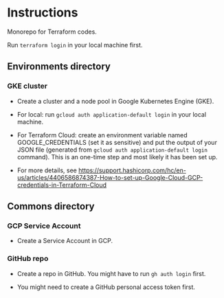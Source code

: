 # Instructions

Monorepo for Terraform codes.

Run `terraform login` in your local machine first.

## Environments directory

### GKE cluster

- Create a cluster and a node pool in Google Kubernetes Engine (GKE).

- For local: run `gcloud auth application-default login` in your local machine.

- For Terraform Cloud: create an environment variable named GOOGLE_CREDENTIALS (set it as sensitive) and put the output of your JSON file (generated from `gcloud auth application-default login` command). This is an one-time step and most likely it has been set up.

- For more details, see https://support.hashicorp.com/hc/en-us/articles/4406586874387-How-to-set-up-Google-Cloud-GCP-credentials-in-Terraform-Cloud 

## Commons directory

### GCP Service Account

- Create a Service Account in GCP.

### GitHub repo

- Create a repo in GitHub. You might have to run `gh auth login` first.

- You might need to create a GitHub personal access token first.
